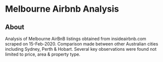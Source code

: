 # Melbourne Airbnb Analysis

## About
Analysis of Melbourne AirBnB listings obtained from insideairbnb.com scraped on 15-Feb-2020. Comparison made between other Australian cities including Sydney, Perth & Hobart. Several key observations were found not limited to price, area & property type.
